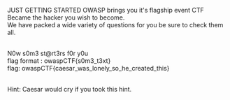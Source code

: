 JUST GETTING STARTED
OWASP brings you it's flagship event CTF<br>
Became the hacker you wish to become.<br>
We have packed a wide variety of questions for you be sure to check them all.<br><br>

N0w s0m3 st@rt3rs f0r y0u<br>
flag format : owaspCTF{s0m3_t3xt}<br>
flag: owaspCTF{caesar_was_lonely_so_he_created_this}

<br>Hint: Caesar would cry if you took this hint.
